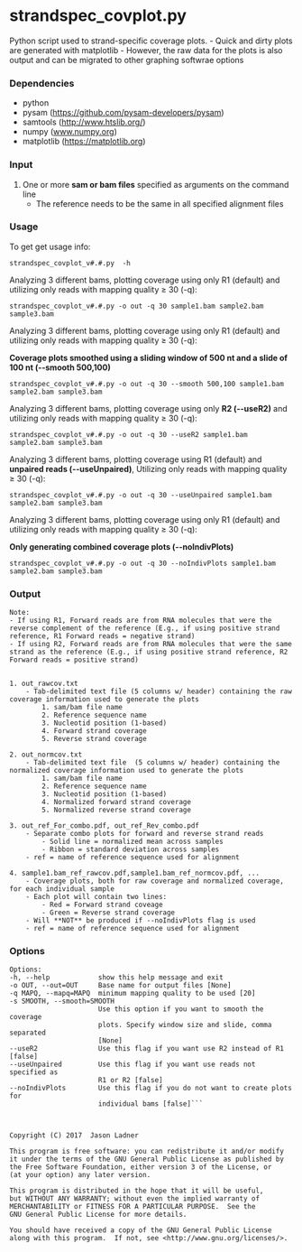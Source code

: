 # strandspec_covplot.py
Python script used to strand-specific coverage plots.
    - Quick and dirty plots are generated with matplotlib
    - However, the raw data for the plots is also output and can be migrated to other graphing softwrae options

### Dependencies
- python
- pysam (https://github.com/pysam-developers/pysam)
- samtools (http://www.htslib.org/)
- numpy (www.numpy.org)
- matplotlib (https://matplotlib.org)

### Input

1. One or more **sam or bam files** specified as arguments on the command line
    - The reference needs to be the same in all specified alignment files
    
### Usage

To get get usage info:
```
strandspec_covplot_v#.#.py  -h
```

Analyzing 3 different bams, plotting coverage using only R1 (default) and utilizing only reads with mapping quality ≥ 30 (-q):
```
strandspec_covplot_v#.#.py -o out -q 30 sample1.bam sample2.bam sample3.bam
```

Analyzing 3 different bams, plotting coverage using only R1 (default) and utilizing only reads with mapping quality ≥ 30 (-q):

**Coverage plots smoothed using a sliding window of 500 nt and a slide of 100 nt (--smooth 500,100)**
```
strandspec_covplot_v#.#.py -o out -q 30 --smooth 500,100 sample1.bam sample2.bam sample3.bam
```

Analyzing 3 different bams, plotting coverage using only **R2 (--useR2)** and utilizing only reads with mapping quality ≥ 30 (-q):
```
strandspec_covplot_v#.#.py -o out -q 30 --useR2 sample1.bam sample2.bam sample3.bam
```

Analyzing 3 different bams, plotting coverage using R1 (default) and **unpaired reads (--useUnpaired)**, Utilizing only reads with mapping quality ≥ 30 (-q):
```
strandspec_covplot_v#.#.py -o out -q 30 --useUnpaired sample1.bam sample2.bam sample3.bam
```

Analyzing 3 different bams, plotting coverage using only R1 (default) and utilizing only reads with mapping quality ≥ 30 (-q):

**Only generating combined coverage plots (--noIndivPlots)**
```
strandspec_covplot_v#.#.py -o out -q 30 --noIndivPlots sample1.bam sample2.bam sample3.bam
```


### Output

    Note: 
    - If using R1, Forward reads are from RNA molecules that were the reverse complement of the reference (E.g., if using positive strand reference, R1 Forward reads = negative strand)
    - If using R2, Forward reads are from RNA molecules that were the same strand as the reference (E.g., if using positive strand reference, R2 Forward reads = positive strand)


    1. out_rawcov.txt
        - Tab-delimited text file (5 columns w/ header) containing the raw coverage information used to generate the plots
            1. sam/bam file name
            2. Reference sequence name
            3. Nucleotid position (1-based)
            4. Forward strand coverage
            5. Reverse strand coverage
            
    2. out_normcov.txt
        - Tab-delimited text file  (5 columns w/ header) containing the normalized coverage information used to generate the plots
            1. sam/bam file name
            2. Reference sequence name
            3. Nucleotid position (1-based)
            4. Normalized forward strand coverage
            5. Normalized reverse strand coverage

    3. out_ref_For_combo.pdf, out_ref_Rev_combo.pdf
        - Separate combo plots for forward and reverse strand reads
            - Solid line = normalized mean across samples
            - Ribbon = standard deviation across samples
        - ref = name of reference sequence used for alignment

    4. sample1.bam_ref_rawcov.pdf,sample1.bam_ref_normcov.pdf, ...
        - Coverage plots, both for raw coverage and normalized coverage, for each individual sample
        - Each plot will contain two lines:
            - Red = Forward strand coveage
            - Green = Reverse strand coverage
        - Will **NOT** be produced if --noIndivPlots flag is used
        - ref = name of reference sequence used for alignment

### Options

  ```
Options:
  -h, --help            show this help message and exit
  -o OUT, --out=OUT     Base name for output files [None]
  -q MAPQ, --mapq=MAPQ  minimum mapping quality to be used [20]
  -s SMOOTH, --smooth=SMOOTH
                        Use this option if you want to smooth the coverage
                        plots. Specify window size and slide, comma separated
                        [None]
  --useR2               Use this flag if you want use R2 instead of R1 [false]
  --useUnpaired         Use this flag if you want use reads not specified as
                        R1 or R2 [false]
  --noIndivPlots        Use this flag if you do not want to create plots for
                        individual bams [false]```



Copyright (C) 2017  Jason Ladner

This program is free software: you can redistribute it and/or modify
it under the terms of the GNU General Public License as published by
the Free Software Foundation, either version 3 of the License, or
(at your option) any later version.

This program is distributed in the hope that it will be useful,
but WITHOUT ANY WARRANTY; without even the implied warranty of
MERCHANTABILITY or FITNESS FOR A PARTICULAR PURPOSE.  See the
GNU General Public License for more details.

You should have received a copy of the GNU General Public License
along with this program.  If not, see <http://www.gnu.org/licenses/>.
